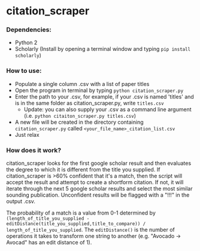 # citation_scraper

### Dependencies:
  * Python 2
  * Scholarly (Install by opening a terminal window and typing `pip install scholarly`)

### How to use:
  * Populate a single column .csv with a list of paper titles
  * Open the program in terminal by typing `python citation_scraper.py`
  * Enter the path to your .csv, for example, if your .csv is named 'titles' and is in the same folder as citation_scraper.py, write `titles.csv`
    * Update: you can also supply your .csv as a command line argument (i.e. `python citaiton_scraper.py titles.csv`)
  * A new file will be created in the directory containing `citation_scraper.py` called `<your_file_name>_citation_list.csv`
  * Just relax

### How does it work?
citation_scraper looks for the first google scholar result and then evaluates the degree to which it is different from the title you supplied. If citation_scraper is >60% confident that it's a match, then the script will accept the result and attempt to create a shortform citation. If not, it will iterate through the next 5 google scholar results and select the most similar sounding publication. Unconfident results will be flagged with a "!!!" in the output .csv.

The probability of a match is a value from 0-1 determined by `(length_of_title_you_supplied - editDistance(title_you_supplied,title_to_compare)) / length_of_title_you_supplied`.
The `editDistance()` is the number of operations it takes to transform one string to another (e.g. "Avocado -> Avocad" has an edit distance of 1). 
